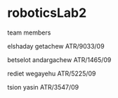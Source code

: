 # roboticsLab2

team members

elshaday getachew ATR/9033/09

betselot andargachew ATR/1465/09

rediet wegayehu ATR/5225/09

tsion yasin ATR/3547/09
